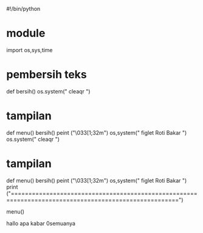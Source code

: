 #!/bin/python
# module
import os,sys,time
# pembersih teks
def bersih()
    os.system(" cleaqr ")
# tampilan  
def menu()
    bersih()
    peint ("\033[1;32m")
    os,system(" figlet Roti Bakar ")
    os.system(" cleaqr ")
# tampilan  
def menu()
    bersih()
    peint ("\033[1;32m")
    os,system(" figlet Roti Bakar ")
    print ("======================================================================================================")
    
menu()
<!---

RotiBakar46/RotiBakar46 is a ✨ special ✨ repository because its `README.md` (this file) appears on your GitHub profile.
You can click the Preview link to take a look at your changes.
--->
hallo apa kabar 0semuanya
